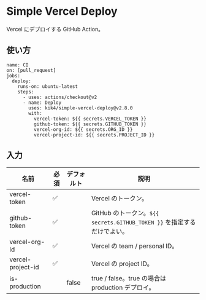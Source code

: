 # Simple Vercel Deploy

Vercel にデプロイする GitHub Action。

## 使い方

```
name: CI
on: [pull_request]
jobs:
  deploy:
    runs-on: ubuntu-latest
    steps:
      - uses: actions/checkout@v2
      - name: Deploy
        uses: kik4/simple-vercel-deploy@v2.8.0
        with:
          vercel-token: ${{ secrets.VERCEL_TOKEN }}
          github-token: ${{ secrets.GITHUB_TOKEN }}
          vercel-org-id: ${{ secrets.ORG_ID }}
          vercel-project-id: ${{ secrets.PROJECT_ID }}
```

## 入力

| 名前              | 必須 | デフォルト | 説明                                                                    |
| ----------------- | ---- | ---------- | ----------------------------------------------------------------------- |
| vercel-token      | ✅   |            | Vercel のトークン。                                                     |
| github-token      | ✅   |            | GitHub のトークン。`${{ secrets.GITHUB_TOKEN }}` を指定するだけでよい。 |
| vercel-org-id     | ✅   |            | Vercel の team / personal ID。                                          |
| vercel-project-id | ✅   |            | Vercel の project ID。                                                  |
| is-production     |      | false      | true / false。true の場合は production デプロイ。                       |
